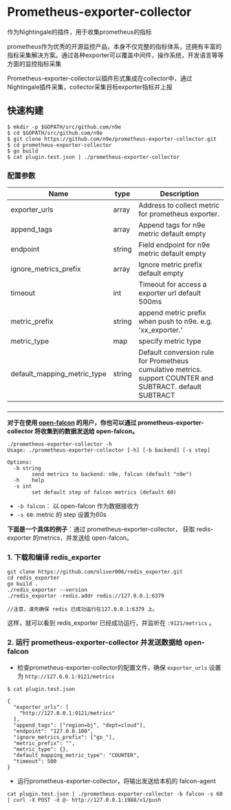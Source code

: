 # Prometheus-exporter-collector
作为Nightingale的插件，用于收集prometheus的指标

prometheus作为优秀的开源监控产品，本身不仅完整的指标体系，还拥有丰富的指标采集解决方案。通过各种exporter可以覆盖中间件，操作系统，开发语言等等方面的监控指标采集

Prometheus-exporter-collector以插件形式集成在collector中，通过Nightingale插件采集，collector采集目标exporter指标并上报

## 快速构建 

    $ mkdir -p $GOPATH/src/github.com/n9e
    $ cd $GOPATH/src/github.com/n9e
    $ git clone https://github.com/n9e/prometheus-exporter-collector.git
    $ cd prometheus-exporter-collector
    $ go build
    $ cat plugin.test.json | ./prometheus-exporter-collector 


 ### 配置参数
 Name                             |  type     | Description
 ---------------------------------|-----------|--------------------------------------------------------------------------------------------------
 exporter_urls                    | array     | Address to collect metric for prometheus exporter.
 append_tags                      | array     | Append tags for n9e metric default empty
 endpoint                         | string    | Field endpoint for n9e metric default empty
 ignore_metrics_prefix            | array     | Ignore metric prefix default empty
 timeout                          | int       | Timeout for access a exporter url default 500ms
 metric_prefix                    | string    | append metric prefix when push to n9e. e.g. 'xx_exporter.'
 metric_type                      | map       | specify metric type
 default_mapping_metric_type      | string    | Default conversion rule for Prometheus cumulative metrics. support COUNTER and SUBTRACT. default SUBTRACT
 ###
 
 ###
 

-----
**对于在使用 [open-falcon](https://github.com/open-falcon/falcon-plus) 的用户，你也可以通过 prometheus-exporter-collector 将收集到的数据发送给 open-falcon。**

```
./prometheus-exporter-collector -h
Usage: ./prometheus-exporter-collector [-h] [-b backend] [-s step]

Options: 
  -b string
        send metrics to backend: n9e, falcon (default "n9e")
  -h    help
  -s int
        set default step of falcon metrics (default 60)
```
- `-b falcon`： 以 open-falcon 作为数据接收方
- `-s 60`: metric 的 step 设置为60s

**下面是一个具体的例子**：通过 prometheus-exporter-collector， 获取 redis-exporter 的metrics，并发送给 open-falcon。

### 1. 下载和编译 redis_exporter

```
git clone https://github.com/oliver006/redis_exporter.git
cd redis_exporter
go build .
./redis_exporter --version
./redis_exporter -redis.addr redis://127.0.0.1:6379

//注意，请先确保 redis 已成功运行在127.0.0.1:6379 上。
```

这样，就可以看到 redis_exporter 已经成功运行，并监听在 `:9121/metrics` 。
 
### 2. 运行 prometheus-exporter-collector 并发送数据给 open-falcon
- 检查prometheus-exporter-collector的配置文件，确保 `exporter_urls` 设置为 `http://127.0.0.1:9121/metrics`

```
$ cat plugin.test.json

{
  "exporter_urls": [
    "http://127.0.0.1:9121/metrics"
  ],
  "append_tags": ["region=bj", "dept=cloud"],
  "endpoint": "127.0.0.100",
  "ignore_metrics_prefix": ["go_"],
  "metric_prefix": "",
  "metric_type": {},
  "default_mapping_metric_type": "COUNTER",
  "timeout": 500
}
```

- 运行prometheus-exporter-collector，将输出发送给本机的 falcon-agent

```
cat plugin.test.json | ./prometheus-exporter-collector -b falcon -s 60 | curl -X POST -d @- http://127.0.0.1:1988/v1/push
```